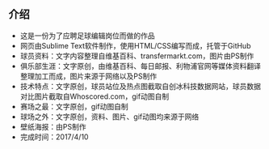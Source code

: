 ## 介绍
* 这是一份为了应聘足球编辑岗位而做的作品
* 网页由Sublime Text软件制作，使用HTML/CSS编写而成，托管于GitHub
* 球员资料：文字内容整理自维基百科、transfermarkt.com，图片由PS制作
* 俱乐部生涯：文字原创，由维基百科、每日邮报、利物浦官网等媒体资料翻译整理加工而成，图片来源于网络以及PS制作
* 技术特点：文字原创，球员站位及热点图截取自创冰科技数据网站，球员数据对比图片截取自Whoscored.com，gif动图自制
* 赛场之最：文字原创，gif动图自制
* 球场之外：文字原创，资料、图片、gif动图均来源于网络
* 壁纸海报：由PS制作
* 完成时间：2017/4/10